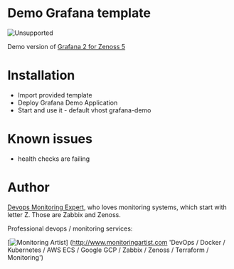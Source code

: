 Demo Grafana template
=====================

![Unsupported](https://img.shields.io/badge/development_status-unsupported-red.svg)

Demo version of [Grafana 2 for Zenoss 5](http://monitoringartist.com/product/grafana-2-for-zenoss-5/)

Installation
============

- Import provided template
- Deploy Grafana Demo Application
- Start and use it - default vhost grafana-demo

Known issues
============

- health checks are failing

Author
======

[Devops Monitoring Expert](http://www.jangaraj.com 'DevOps / Docker / Kubernetes / AWS ECS / Google GCP / Zabbix / Zenoss / Terraform / Monitoring'),
who loves monitoring systems, which start with letter Z. Those are Zabbix and Zenoss.

Professional devops / monitoring services:

[![Monitoring Artist](http://monitoringartist.com/img/github-monitoring-artist-logo.jpg)]
(http://www.monitoringartist.com 'DevOps / Docker / Kubernetes / AWS ECS / Google GCP / Zabbix / Zenoss / Terraform / Monitoring')
